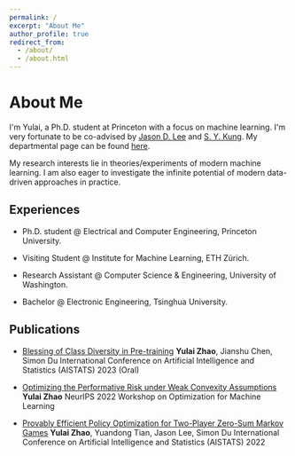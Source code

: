 ```yaml
---
permalink: /
excerpt: "About Me"
author_profile: true
redirect_from: 
  - /about/
  - /about.html
---
```

# About Me

I'm Yulai, a Ph.D. student at Princeton with a focus on machine learning. I'm very fortunate to be co-advised by [Jason D. Lee](https://jasondlee88.github.io/) and [S. Y. Kung](https://ece.princeton.edu/people/sun-yuan-kung). My departmental page can be found [here](https://ece.princeton.edu/people/yulai-zhao).

My research interests lie in theories/experiments of modern machine learning. I am also eager to investigate the infinite potential of modern data-driven approaches in practice.
<!-- I'm Yulai, a Ph.D. student at Princeton University. My research interests lie in theories/experiments of modern machine learning. I am also eager to apply modern data-driven approaches to practice. -->

## Experiences

* Ph.D. student @ Electrical and Computer Engineering, Princeton University.
<!-- Fortunately advised by Prof [S.Y. Kung](https://ece.princeton.edu/people/sun-yuan-kung) and [Jason D. Lee](https://jasondlee88.github.io/) -->
* Visiting Student @ Institute for Machine Learning, ETH Zürich.
<!-- Hosted by Prof [Aurelien Lucchi](https://t.co/MWMK6o7qIq) -->
* Research Assistant @ Computer Science & Engineering, University of Washington.
<!-- Hosted by Prof [Simon S. Du](https://simonshaoleidu.com/) -->
* Bachelor @ Electronic Engineering, Tsinghua University.

## Publications

* [Blessing of Class Diversity in Pre-training](https://arxiv.org/abs/2209.03447)
**Yulai Zhao**, Jianshu Chen, Simon Du
International Conference on Artificial Intelligence and Statistics (AISTATS) 2023 (Oral)

* [Optimizing the Performative Risk under Weak Convexity Assumptions](https://openreview.net/forum?id=Ut_vApkulkk)
**Yulai Zhao**
NeurIPS 2022 Workshop on Optimization for Machine Learning

* [Provably Efficient Policy Optimization for Two-Player Zero-Sum Markov Games](https://proceedings.mlr.press/v151/zhao22b.html)
**Yulai Zhao**, Yuandong Tian, Jason Lee, Simon Du
International Conference on Artificial Intelligence and Statistics (AISTATS) 2022